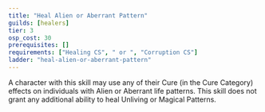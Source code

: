 ```yaml
---
title: "Heal Alien or Aberrant Pattern"
guilds: [healers]
tier: 3
osp_cost: 30
prerequisites: []
requirements: ["Healing CS", " or ", "Corruption CS"]
ladder: "heal-alien-or-aberrant-pattern"
---
```

A character with this skill may use any of their Cure (in the Cure Category) effects on individuals with Alien or Aberrant life patterns. This skill does not grant any additional ability to heal Unliving or Magical Patterns.